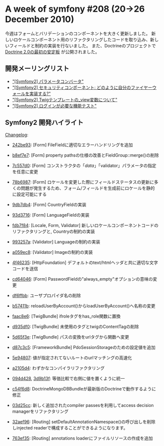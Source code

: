 A week of symfony #208 (20->26 December 2010)
=============================================

今週はフォームとバリデーションのコンポーネントを大きく更新しました。
新しいロケールコンポーネント用のリファクタリングしたコードを取り込み、新しいフィールドと制約の実装を行ないました。
また、Doctrineのプロジェクトで[Doctrine 2.0の最初の安定板](http://www.doctrine-project.org/blog/doctrine2-released)
が公開されました。
 
開発メーリングリスト
------------------------

  * ["[Symfony2] パラメータコンバータ"](https://groups.google.com/forum/#!topic/symfony-devs/x1_Z_Zd7h7A)
  * ["[Symfony2] セキュリティコンポーネント: どのように自分のファイヤーウォールを実装する?"](https://groups.google.com/forum/#!topic/symfony-devs/gAxmTpsSzts)
  * ["[Symfony2] Twigテンプレートの_view変数について"](https://groups.google.com/forum/#!topic/symfony-devs/KS4dfw9dOm4)
  * ["[Symfony2] ログインが必要な機能テスト"](https://groups.google.com/forum/#!topic/symfony-devs/JyCXxVMBbkE)

Symfony2 開発ハイライト
-------------------------------

[Changelog](http://github.com/symfony/symfony/commits/master):

  * [242be93](http://github.com/symfony/symfony/commit/242be933d5cd73fed2049a29ed8c5ae069320e47 "242be933d5cd73fed2049a29ed8c5ae069320e47 commit on github"): \[Form\] FileFieldに適切なエラーハンドリングを追加
  * [b8ef7e7](http://github.com/symfony/symfony/commit/b8ef7e7332a93886b7327c32790bf185320202ab "b8ef7e7332a93886b7327c32790bf185320202ab commit on github"): \[Form\] property pathsの仕様の改善とFieldGroup::merge()の削除
  * [7c557d0](http://github.com/symfony/symfony/commit/7c557d0d6e6d174f8b9dbccc1d6f42b97d840985 "7c557d0d6e6d174f8b9dbccc1d6f42b97d840985 commit on github"): \[Form\] コンストラクタの「$data」「$validator」パラメータの指定を任意に変更
  * [78b6987](http://github.com/symfony/symfony/commit/78b69876d4524cafaaf418f23b0e391eab6eac91 "78b69876d4524cafaaf418f23b0e391eab6eac91 commit on github"): \[Form\] ロケールを変更した際にフィールドステータスの更新に多くの問題が発生するため、フォーム/フィールドを生成前にロケールを静的に設定可能にする
  * [9db7db4](http://github.com/symfony/symfony/commit/9db7db4439d4123464c6c86582a9708fa0101964 "9db7db4439d4123464c6c86582a9708fa0101964 commit on github"): \[Form\] CountryFieldの実装
  * [93d3716](http://github.com/symfony/symfony/commit/93d3716a8492aaa2590dc4f076de44f666dce26f "93d3716a8492aaa2590dc4f076de44f666dce26f commit on github"): \[Form\] LanguageFieldの実装
  * [fdb7f84](http://github.com/symfony/symfony/commit/fdb7f84c7def4f11fa66d12a2b7e57f3cb229bf9 "fdb7f84c7def4f11fa66d12a2b7e57f3cb229bf9 commit on github"): \[Locale, Form, Validator\] 新しいロケールコンポーネントコードのリファクタリングと, Countryの制約の実装
  * [993257a](http://github.com/symfony/symfony/commit/993257a83eb172310a2cdd76b3931f75cd810654 "993257a83eb172310a2cdd76b3931f75cd810654 commit on github"): \[Validator\] Languageの制約の実装
  * [a059ec8](http://github.com/symfony/symfony/commit/a059ec891dac89e9cae177c4d06ac1b60c6b5616 "a059ec891dac89e9cae177c4d06ac1b60c6b5616 commit on github"): \[Validator\] Imageの制約の実装
  * [4f46235](http://github.com/symfony/symfony/commit/4f46235ab0f93cdeb1b2a608e934df25bd19faaf "4f46235ab0f93cdeb1b2a608e934df25bd19faaf commit on github"): \[HttpFoundation\] デフォルトのtext/htmlヘッダと共に適切な文字コードを送信
  * [cd64046](http://github.com/symfony/symfony/commit/cd640468113eae70ecf2312deba40c260ba030de "cd640468113eae70ecf2312deba40c260ba030de commit on github"): \[Form\] PasswordFieldの"always_empty"オプションの意味の変更
  * [df6ffbb](http://github.com/symfony/symfony/commit/df6ffbbf070faf70f64433b9dafbafa2dbff660d "df6ffbbf070faf70f64433b9dafbafa2dbff660d commit on github"): ユーザプロパイダ名の削除
  * [b57411b](http://github.com/symfony/symfony/commit/b57411b5ec734c02451a9f7641d3b9d13bd838fb "b57411b5ec734c02451a9f7641d3b9d13bd838fb commit on github"): reloadUserByAccount()からloadUserByAccount()へ名称の変更
  * [faac8e6](http://github.com/symfony/symfony/commit/faac8e6ffdc9ce295250445d5a1eeadc6a939845 "faac8e6ffdc9ce295250445d5a1eeadc6a939845 commit on github"): \[TwigBundle\] ifroleタグをhas_role関数に置換
  * [d935df0](http://github.com/symfony/symfony/commit/d935df036cf8b592167afef7bef85b632b2a6e47 "d935df036cf8b592167afef7bef85b632b2a6e47 commit on github"): \[TwigBundle\] 未使用のタグとtwigのContentTagの削除
  * [5d65f3e](http://github.com/symfony/symfony/commit/5d65f3edbd8333cfefc16758a58a55d673b4c835 "5d65f3edbd8333cfefc16758a58a55d673b4c835 commit on github"): \[TwigBundle\] パスの変換をurlタグから関数へ変更
  * [d87c3c5](http://github.com/symfony/symfony/commit/d87c3c581cf401654d99cfc418a924e071094819 "d87c3c581cf401654d99cfc418a924e071094819 commit on github"): \[FrameworkBundle\] PdoSessionStorageのための設定値を追加
  * [5e94807](http://github.com/symfony/symfony/commit/5e948076687091b44e8f5b11ed1f3213e8211e81 "5e948076687091b44e8f5b11ed1f3213e8211e81 commit on github"): 値が指定されてないルートのurlマッチングの高速化
  * [a2105d4](http://github.com/symfony/symfony/commit/a2105d44aad351e2e1d302e7a385883428480a96 "a2105d44aad351e2e1d302e7a385883428480a96 commit on github"): わずかなコンパイラリファクタリング
  * [094d428](http://github.com/symfony/symfony/commit/094d428e68a0273b7c123999ee804755593836dc "094d428e68a0273b7c123999ee804755593836dc commit on github"), [3d9b13f](http://github.com/symfony/symfony/commit/3d9b13f240ce0ae178c0f42767c59728ecd80e71 "3d9b13f240ce0ae178c0f42767c59728ecd80e71 commit on github"): 等価比較で右側に値を置くように統一
  * [c54f6d8](http://github.com/symfony/symfony/commit/c54f6d81df02905ab7067bc44213ab39b1403c79 "c54f6d81df02905ab7067bc44213ab39b1403c79 commit on github"): DoctrineMongoDBBundleが最新版のDoctrineで動作するように修正
  * [03d25cc](http://github.com/symfony/symfony/commit/03d25cc7faf6755ae7ae737a66527d58168aaa55 "03d25cc7faf6755ae7ae737a66527d58168aaa55 commit on github"): 新しく追加されたcompiler passesを利用してaccess decision managerをリファクタリング

  * [32aef96](http://github.com/symfony/symfony/commit/32aef9644134f375f67e5685c4ffd48ea40536e3 "32aef9644134f375f67e5685c4ffd48ea40536e3 commit on github"): \[Routing\] setDefaultAnnotationNamespace()の呼び出しを削除しinjected readerで構成することができるようになります。
  * [763ef35](http://github.com/symfony/symfony/commit/763ef35d0e9c627dbf22cab8d32b79af80b288cb "763ef35d0e9c627dbf22cab8d32b79af80b288cb commit on github"): \[Routing\] annotations loaderにファイルリソースの作成を追加


